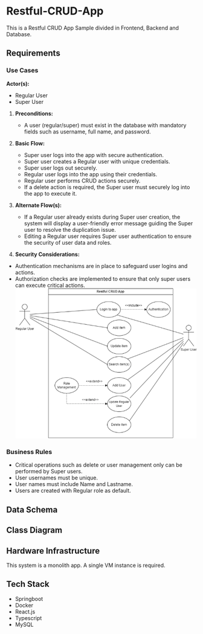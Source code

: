 # Restful-CRUD-App
This is a Restful CRUD App Sample divided in Frontend, Backend and Database.

## Requirements
### Use Cases
**Actor(s):**
- Regular User
- Super User

1. **Preconditions:**
   - A user (regular/super) must exist in the database with mandatory fields such as username, full name, and password.

2. **Basic Flow:**
   - Super user logs into the app with secure authentication.
   - Super user creates a Regular user with unique credentials.
   - Super user logs out securely.
   - Regular user logs into the app using their credentials.
   - Regular user performs CRUD actions securely.
   - If a delete action is required, the Super user must securely log into the app to execute it.

3. **Alternate Flow(s):**
   - If a Regular user already exists during Super user creation, the system will display a user-friendly error message guiding the Super user to resolve the duplication issue.
   - Editing a Regular user requires Super user authentication to ensure the security of user data and roles.

4. **Security Considerations:**
- Authentication mechanisms are in place to safeguard user logins and actions.
- Authorization checks are implemented to ensure that only super users can execute critical actions.
![Alt Text](image/use_cases.png)

### Business Rules
- Critical operations such as delete or user management only can be performed by Super users.
- User usernames must be unique.
- User names must include Name and Lastname.
- Users are created with Regular role as default.

## Data Schema
## Class Diagram
## Hardware Infrastructure
This system is a monolith app. A single VM instance is required.
## Tech Stack
- Springboot
- Docker
- React.js
- Typescript
- MySQL